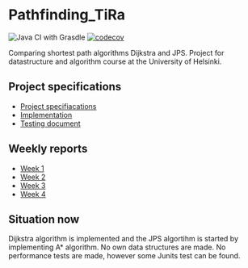 # Pathfinding_TiRa
![Java CI with Grasdle](https://github.com/eevib/Pathfinding_TiRa/workflows/Java%20CI%20with%20Gradle/badge.svg)
[![codecov](https://codecov.io/gh/eevib/Pathfinding_TiRa/branch/main/graph/badge.svg?token=QY41EJLVWL)](https://codecov.io/gh/eevib/Pathfinding_TiRa)

Comparing shortest path algorithms Dijkstra and JPS. Project for datastructure and algorithm course at the University of Helsinki.

## Project specifications
* [Project specifiacations](https://github.com/eevib/Pathfinding_TiRa/blob/main/documentation/project_specification.md)
* [Implementation](https://github.com/eevib/Pathfinding_TiRa/blob/main/documentation/implementation.md)
* [Testing document](https://github.com/eevib/Pathfinding_TiRa/blob/main/documentation/testing.md)

## Weekly reports
* [Week 1](https://github.com/eevib/Pathfinding_TiRa/blob/main/documentation/weekly_report_1.md)
* [Week 2](https://github.com/eevib/Pathfinding_TiRa/blob/main/documentation/weekly_report_2.md)
* [Week 3](https://github.com/eevib/Pathfinding_TiRa/blob/main/documentation/weekly_report_3.md)
* [Week 4](https://github.com/eevib/Pathfinding_TiRa/blob/main/documentation/weekly_report_4.md)

## Situation now
Dijkstra algorithm is implemented and the JPS algortihm is started by implementing A* algorithm. No own data structures are made.
No performance tests are made, however some Junits test can be found. 
